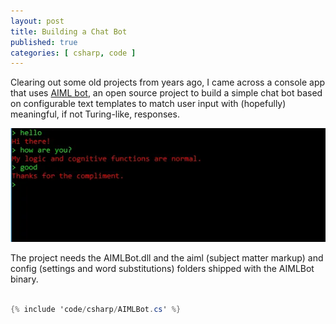 ```yaml
---
layout: post
title: Building a Chat Bot
published: true
categories: [ csharp, code ]
---
```


Clearing out some old projects from years ago, I came across a console app that uses <a href="http://sourceforge.net/projects/aimlbot">AIML bot</a>, 
an open source project to build a simple chat bot based on configurable text templates to match user input with (hopefully) 
meaningful, if not Turing-like, responses.

<img src="/img/posts/building-an-aiml-chatbot/chat.webp" alt="chat bot" />

The project needs the AIMLBot.dll and the aiml (subject matter markup) and config (settings and word substitutions) folders shipped 
with the AIMLBot binary.

```csharp

{% include 'code/csharp/AIMLBot.cs' %}

```

